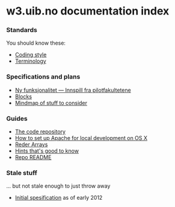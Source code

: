 # w3.uib.no documentation index

### Standards

You should know these:

* [Coding style](style.html)
* [Terminology](terms.html)

### Specifications and plans

* [Ny funksjonalitet — Innspill fra pilotfakultetene](doc/pilot-ny-funksjonalitet.pdf)
* [Blocks](blocks.html)
* [Mindmap of stuff to consider](w3.uib.no.pdf)

### Guides

* [The code repository](repo.html)
* [How to set up Apache for local development on OS X](apache-local.html)
* [Reder Arrays](render-array.html)
* [Hints that's good to know](hints.html)
* [Repo README](repo-readme.html)


### Stale stuff

... but not stale enough to just throw away

* [Initial spesification](spec.html) as of early 2012
